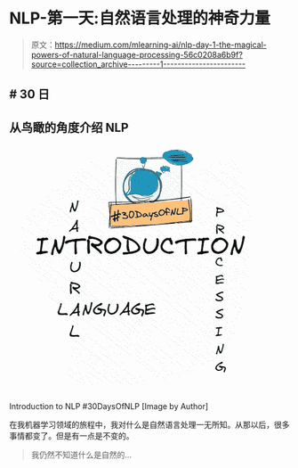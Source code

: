 # NLP-第一天:自然语言处理的神奇力量

> 原文：<https://medium.com/mlearning-ai/nlp-day-1-the-magical-powers-of-natural-language-processing-56c0208a6b9f?source=collection_archive---------1----------------------->

## # 30 日

## 从鸟瞰的角度介绍 NLP

![](img/46ec2502090f8eadb31d5864e10913b0.png)

Introduction to NLP #30DaysOfNLP [Image by Author]

在我机器学习领域的旅程中，我对什么是自然语言处理一无所知。从那以后，很多事情都变了。但是有一点是不变的。

> 我仍然不知道什么是自然的…